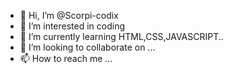 - 👋 Hi, I’m @Scorpi-codix
- 👀 I’m interested in coding
- 🌱 I’m currently learning HTML,CSS,JAVASCRIPT..
- 💞️ I’m looking to collaborate on ...
- 📫 How to reach me ...

<!---
Scorpi-codix/Scorpi-codix is a ✨ special ✨ repository because its `README.md` (this file) appears on your GitHub profile.
You can click the Preview link to take a look at your changes.
--->
